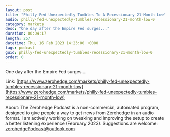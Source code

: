 ```yaml
---
layout: post
title: "Philly Fed Unexpectedly Tumbles To A Recessionary 21-Month Low"
audio: philly-fed-unexpectedly-tumbles-recessionary-21-month-low-0
category: markets
desc: "One day after the Empire Fed surges..."
duration: 00:04:17
length: 257
datetime: Thu, 16 Feb 2023 14:23:00 +0000
tags: podcast
guid: philly-fed-unexpectedly-tumbles-recessionary-21-month-low-0
order: 0
---
```

One day after the Empire Fed surges...

Link: [https://www.zerohedge.com/markets/philly-fed-unexpectedly-tumbles-recessionary-21-month-low](https://www.zerohedge.com/markets/philly-fed-unexpectedly-tumbles-recessionary-21-month-low)

About: The Zerohedge Podcast is a non-commercial, automated program, designed to give people a way to get news from Zerohedge in an audio format.  I am actively working on tweaking and improving the setup to create a better listening experience (February 2023).  Suggestions are welcome: [zerohedgePodcast@outlook.com](mailto:zerohedgePodcast@outlook.com)